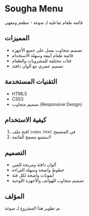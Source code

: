 # Sougha Menu

قائمة طعام تفاعلية لـ صوغة - مطعم ومقهى

## المميزات

- تصميم متجاوب يعمل على جميع الأجهزة
- قائمة طعام أنيقة وسهلة الاستخدام
- فئات مختلفة للمشروبات والطعام
- تصميم عصري مع ألوان دافئة

## التقنيات المستخدمة

- HTML5
- CSS3
- تصميم متجاوب (Responsive Design)

## كيفية الاستخدام

1. افتح ملف `index.html` في المتصفح
2. استمتع بتصفح القائمة!

## التصميم

- ألوان دافئة ومريحة للعين
- خطوط واضحة وسهلة القراءة
- أيقونات واضحة لكل فئة
- تصميم متجاوب للهواتف والأجهزة اللوحية

## المؤلف

تم تطوير هذا المشروع لـ صوغة 